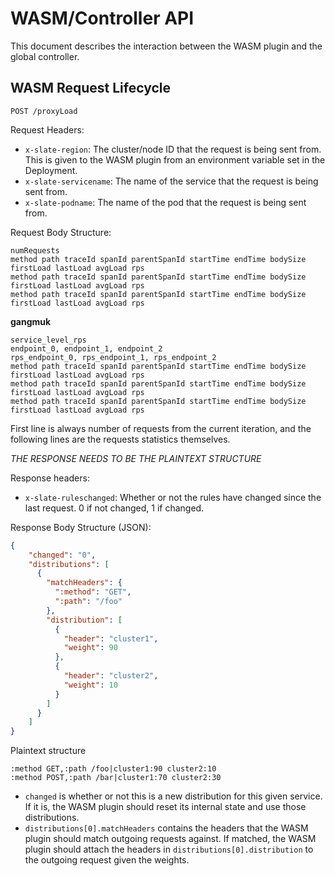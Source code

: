 # WASM/Controller API

This document describes the interaction between the WASM plugin and the global controller.

## WASM Request Lifecycle

`POST /proxyLoad`

Request Headers:
- `x-slate-region`: The cluster/node ID that the request is being sent from. This is given to the WASM plugin from an environment
variable set in the Deployment.
- `x-slate-servicename`: The name of the service that the request is being sent from.
- `x-slate-podname`: The name of the pod that the request is being sent from.

Request Body Structure:
```
numRequests
method path traceId spanId parentSpanId startTime endTime bodySize firstLoad lastLoad avgLoad rps
method path traceId spanId parentSpanId startTime endTime bodySize firstLoad lastLoad avgLoad rps
method path traceId spanId parentSpanId startTime endTime bodySize firstLoad lastLoad avgLoad rps
```

**gangmuk**
```
service_level_rps
endpoint_0, endpoint_1, endpoint_2
rps_endpoint_0, rps_endpoint_1, rps_endpoint_2
method path traceId spanId parentSpanId startTime endTime bodySize firstLoad lastLoad avgLoad rps
method path traceId spanId parentSpanId startTime endTime bodySize firstLoad lastLoad avgLoad rps
method path traceId spanId parentSpanId startTime endTime bodySize firstLoad lastLoad avgLoad rps
```

First line is always number of requests from the current iteration, and the following lines are the requests statistics themselves.

*THE RESPONSE NEEDS TO BE THE PLAINTEXT STRUCTURE*

Response headers:
- `x-slate-ruleschanged`: Whether or not the rules have changed since the last request. 0 if not changed, 1 if changed.

Response Body Structure (JSON):
```json
{
    "changed": "0",
    "distributions": [
      {
        "matchHeaders": {
          ":method": "GET",
          ":path": "/foo"
        },
        "distribution": [
          {
            "header": "cluster1",
            "weight": 90
          },
          {
            "header": "cluster2",
            "weight": 10
          }
        ]
      }
    ]
}
```

Plaintext structure
```
:method GET,:path /foo|cluster1:90 cluster2:10
:method POST,:path /bar|cluster1:70 cluster2:30
```

- `changed` is whether or not this is a new distribution for this given service. If it is, the WASM plugin should reset its internal state and use those distributions.
- `distributions[0].matchHeaders` contains the headers that the WASM plugin should match outgoing requests against. If matched, the WASM plugin should attach the headers in `distributions[0].distribution` to the outgoing request given the weights.

